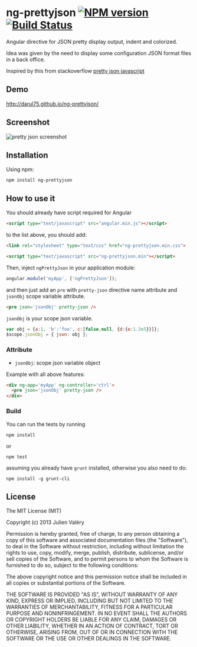 ng-prettyjson [![NPM version](https://badge.fury.io/js/ng-prettyjson.png)](http://badge.fury.io/js/ng-prettyjson) [![Build Status](https://travis-ci.org/darul75/ng-prettyjson.png?branch=master)](https://travis-ci.org/darul75/ng-prettyjson)
=====================

Angular directive for JSON pretty display output, indent and colorized.

Idea was given by the need to display some configuration JSON format files in a back office.

Inspired by this from stackoverflow
[pretty json javascript](http://stackoverflow.com/questions/4810841/json-pretty-print-using-javascript)

Demo
------------
http://darul75.github.io/ng-prettyjson/


Screenshot
------------
![pretty json screenshot](http://darul75.github.io/ng-prettyjson/images/capture.png "pretty json screenshot")

Installation
------------

Using npm:

```
npm install ng-prettyjson
```


How to use it
-------------

You should already have script required for Angular

```html
<script type="text/javascript" src="angular.min.js"></script>
```

to the list above, you should add:

```html
<link rel="stylesheet" type="text/css" href="ng-prettyjson.min.css">
```

```html
<script type="text/javascript" src="ng-prettyjson.min"></script>
```

Then, inject `ngPrettyJson` in your application module:

```javascript
angular.module('myApp', ['ngPrettyJson']);
```

and then just add an `pre` with `pretty-json` directive name attribute and `jsonObj` scope variable attribute.

```html
<pre json='jsonObj' pretty-json />
```

`jsonObj` is your scope json variable.

```javascript
var obj = {a:1, 'b':'foo', c:[false,null, {d:{e:1.3e5}}]};
$scope.jsonObj = { json: obj };
```

### Attribute

* `jsonObj`: scope json variable object

Example with all above features:

```html
<div ng-app='myApp' ng-controller='ctrl'>
  <pre json='jsonObj' pretty-json />
</div>
```

### Build

You can run the tests by running

```
npm install
```
or
```
npm test
```

assuming you already have `grunt` installed, otherwise you also need to do:

```
npm install -g grunt-cli
```

## License

The MIT License (MIT)

Copyright (c) 2013 Julien Valéry

Permission is hereby granted, free of charge, to any person obtaining a copy
of this software and associated documentation files (the "Software"), to deal
in the Software without restriction, including without limitation the rights
to use, copy, modify, merge, publish, distribute, sublicense, and/or sell
copies of the Software, and to permit persons to whom the Software is
furnished to do so, subject to the following conditions:

The above copyright notice and this permission notice shall be included in
all copies or substantial portions of the Software.

THE SOFTWARE IS PROVIDED "AS IS", WITHOUT WARRANTY OF ANY KIND, EXPRESS OR
IMPLIED, INCLUDING BUT NOT LIMITED TO THE WARRANTIES OF MERCHANTABILITY,
FITNESS FOR A PARTICULAR PURPOSE AND NONINFRINGEMENT. IN NO EVENT SHALL THE
AUTHORS OR COPYRIGHT HOLDERS BE LIABLE FOR ANY CLAIM, DAMAGES OR OTHER
LIABILITY, WHETHER IN AN ACTION OF CONTRACT, TORT OR OTHERWISE, ARISING FROM,
OUT OF OR IN CONNECTION WITH THE SOFTWARE OR THE USE OR OTHER DEALINGS IN
THE SOFTWARE.




